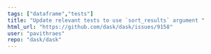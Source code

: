 ```yaml
---
tags: ["dataframe","tests"]
title: "Update relevant tests to use `sort_results` argument "
html_url: "https://github.com/dask/dask/issues/9158"
user: "pavithraes"
repo: "dask/dask"
---
```


